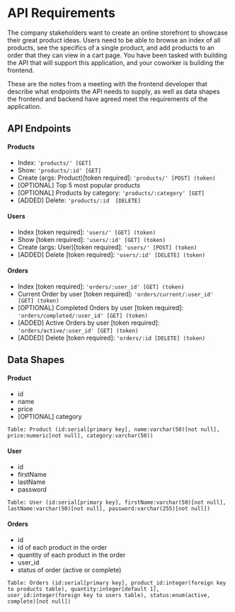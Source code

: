 # API Requirements
The company stakeholders want to create an online storefront to showcase their great product ideas. Users need to be able to browse an index of all products, see the specifics of a single product, and add products to an order that they can view in a cart page. You have been tasked with building the API that will support this application, and your coworker is building the frontend.

These are the notes from a meeting with the frontend developer that describe what endpoints the API needs to supply, as well as data shapes the frontend and backend have agreed meet the requirements of the application. 

## API Endpoints
#### Products
- Index: `'products/' [GET]`
- Show: `'products/:id' [GET]`
- Create (args: Product)[token required]: `'products/' [POST] (token)`
- [OPTIONAL] Top 5 most popular products
- [OPTIONAL] Products by category: `'products/:category' [GET]`
- [ADDED] Delete: `'products/:id  [DELETE]`

#### Users
- Index [token required]: `'users/' [GET] (token)`
- Show [token required]: `'users/:id' [GET] (token)`
- Create (args: User)[token required]: `'users/' [POST] (token)`
- [ADDED] Delete [token required]: `'users/:id' [DELETE] (token)`

#### Orders
- Index [token required]: `'orders/:user_id' [GET] (token)`
- Current Order by user [token required]: `'orders/current/:user_id' [GET] (token)`
- [OPTIONAL] Completed Orders by user [token required]: `'orders/completed/:user_id' [GET] (token)`
- [ADDED] Active Orders by user [token required]: `'orders/active/:user_id' [GET] (token)`
- [ADDED] Delete [token required]: `'orders/:id [DELETE] (token)`

## Data Shapes
#### Product
-  id
- name
- price
- [OPTIONAL] category

```
Table: Product (id:serial[primary key], name:varchar(50)[not null], price:numeric[not null], category:varchar(50))
```
#### User
- id
- firstName
- lastName
- password

```
Table: User (id:serial[primary key], firstName:varchar(50)[not null], lastName:varchar(50)[not null], password:varchar(255)[not null])
```
#### Orders
- id
- id of each product in the order
- quantity of each product in the order
- user_id
- status of order (active or complete)

```
Table: Orders (id:serial[primary key], product_id:integer(foreign key to products table), quantity:integer[default 1], user_id:integer(foreign key to users table), status:enum(active, complete)[not null])
```